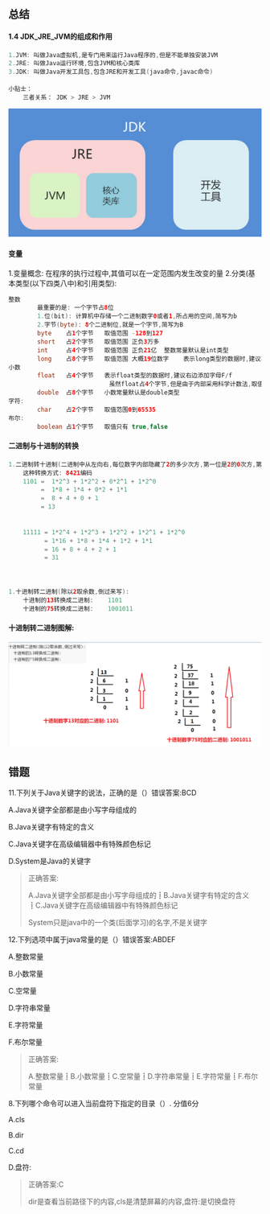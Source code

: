 ## 总结

#### 1.4 JDK_JRE_JVM的组成和作用

```java
1.JVM: 叫做Java虚拟机,是专门用来运行Java程序的,但是不能单独安装JVM
2.JRE: 叫做Java运行环境,包含JVM和核心类库
3.JDK: 叫做Java开发工具包,包含JRE和开发工具(java命令,javac命令)
    
小贴士：
	三者关系： JDK > JRE > JVM
```

![image-20200420095512929](https://raw.githubusercontent.com/kongqlq/img/main/img/202207162041999.jpg)

#### 变量

1.变量概念: 在程序的执行过程中,其值可以在一定范围内发生改变的量
2.分类(基本类型(以下四类八中)和引用类型): 

```java
整数
        最重要的是: 一个字节占8位
  		1.位(bit): 计算机中存储一个二进制数字0或者1,所占用的空间,简写为b	
  		2.字节(byte): 8个二进制位,就是一个字节,简写为B
  		byte	占1个字节	取值范围 -128到127
  		short	占2个字节	取值范围 正负3万多
  		int		占4个字节	取值范围 正负21亿	整数常量默认是int类型
  		long	占8个字节	取值范围 大概19位数字	表示long类型的数据时,建议右边添加字母L/l		
小数
  		float	占4个字节	表示float类型的数据时,建议右边添加字母F/f
          					虽然float占4个字节,但是由于内部采用科学计数法,取值范围远远大于占用8个字节的long类型
  		double	占8个字节	小数常量默认是double类型
字符:
  		char	占2个字节	取值范围0到65535
布尔:
  		boolean	占1个字节	取值只有 true,false
```

#### 二进制与十进制的转换

```java
1.二进制转十进制(二进制中从左向右,每位数字内部隐藏了2的多少次方,第一位是2的0次方,第二位是2的1次方...):	
	这种转换方式: 8421编码
	1101 =  1*2^3 + 1*2^2 + 0*2^1 + 1*2^0
    	 =  1*8 + 1*4 + 0*2 + 1*1
         =  8 + 4 + 0 + 1
         = 13
        

  	11111 = 1*2^4 + 1*2^3 + 1*2^2 + 1*2^1 + 1*2^0
  		  = 1*16 + 1*8 + 1*4 + 1*2 + 1*1
  	      = 16 + 8 + 4 + 2 + 1
  	      = 31


   	
1.十进制转二进制(除以2取余数,倒过来写): 
    十进制的13转换成二进制:	 1101
	十进制的75转换成二进制:    1001011
```

#### 十进制转二进制图解:

![1599098203857](https://raw.githubusercontent.com/kongqlq/img/main/img/202207162041263.jpg)















## 错题

11.下列关于Java关键字的说法，正确的是（）错误答案:BCD

A.Java关键字全部都是由小写字母组成的

B.Java关键字有特定的含义

C.Java关键字在高级编辑器中有特殊颜色标记

D.System是Java的关键字

> 正确答案:
>
> A.Java关键字全部都是由小写字母组成的┋B.Java关键字有特定的含义┋C.Java关键字在高级编辑器中有特殊颜色标记
>
> System只是java中的一个类(后面学习)的名字,不是关键字



12.下列选项中属于java常量的是（）错误答案:ABDEF

A.整数常量

B.小数常量

C.空常量

D.字符串常量

E.字符常量

F.布尔常量

> 正确答案:
>
> A.整数常量┋B.小数常量┋C.空常量┋D.字符串常量┋E.字符常量┋F.布尔常量



8.下列哪个命令可以进入当前盘符下指定的目录（）. 分值6分

A.cls

B.dir

C.cd

D.盘符:

> 正确答案:C
>
> dir是查看当前路径下的内容,cls是清楚屏幕的内容,盘符:是切换盘符
